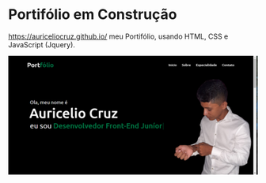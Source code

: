# Portifólio em Construção

https://auriceliocruz.github.io/
meu Portifólio, usando HTML, CSS e JavaScript (Jquery).


![](image/Capa.png)
